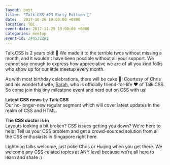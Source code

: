 ```yaml
---
layout: post
title:  "Talk.CSS #23 Party Edition 🎉"
date:   2017-10-26 19:00:00 +0800
location: TBC
event-date: 2017-11-29 19:00:00 +0800
categories: meetup
event-id: 244532281
---
```

Talk.CSS is 2 years old! <span class="emoji" role="img" tabindex="0" aria-label="person dancing">&#x1F483;</span> We made it to the terrible twos without missing a month, and it wouldn't have been possible without all your support. We cannot say enough to express how appreciative we are of all you kind folks who show up for our little meetup every month.

As with most birthday celebrations, there will be cake <span class="emoji" role="img" tabindex="0" aria-label="birthday cake">&#x1F382;</span>! Courtesy of Chris and his wonderful wife, [Sarah](https://twitter.com/sazzarj), who is officially friend-for-life <span class="emoji" role="img" tabindex="0" aria-label="red heart">&#x2764;&#xFE0F;</span> of Talk.CSS. So come join this tiny milestone event and nerd out on CSS with us! 

**Latest CSS news** by **Talk.CSS**  
Our no-longer-new regular segment which will cover latest updates in the realm of CSS and HTML.

**The CSS doctor is in**  
Layouts looking a bit broken? CSS issues getting you down? We're here to help. Tell us your CSS problem and get a crowd-sourced solution from all the CSS enthusiasts in Singapore right here.

Lightning talks welcome, just poke Chris or Huijing when you get there. We welcome any CSS-related topics at ANY level because we’re all here to learn and share :)
